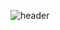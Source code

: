 ![header](https://capsule-render.vercel.app/api?type=rounded&height=200&color=gradient&text=Input%20text&animation=fadeIn)
